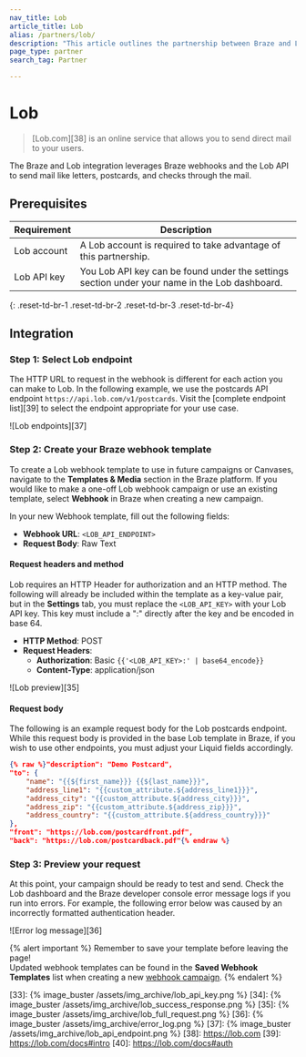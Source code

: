 ```yaml
---
nav_title: Lob
article_title: Lob 
alias: /partners/lob/
description: "This article outlines the partnership between Braze and Lob.com, which allows you to send direct mail like letters, postcards, and checks through the mail."
page_type: partner
search_tag: Partner

---
```


# Lob

> [Lob.com][38] is an online service that allows you to send direct mail to your users.

The Braze and Lob integration leverages Braze webhooks and the Lob API to send mail like letters, postcards, and checks through the mail.  

## Prerequisites

|Requirement| Description|
| ---| ---|
|Lob account | A Lob account is required to take advantage of this partnership. |
| Lob API key | You Lob API key can be found under the settings section under your name in the Lob dashboard. |
{: .reset-td-br-1 .reset-td-br-2 .reset-td-br-3  .reset-td-br-4}

## Integration

### Step 1: Select Lob endpoint

The HTTP URL to request in the webhook is different for each action you can make to Lob. In the following example, we use the postcards API endpoint `https://api.lob.com/v1/postcards`. Visit the [complete endpoint list][39] to select the endpoint appropriate for your use case. 

![Lob endpoints][37]

### Step 2: Create your Braze webhook template

To create a Lob webhook template to use in future campaigns or Canvases, navigate to the **Templates & Media** section in the Braze platform. If you would like to make a one-off Lob webhook campaign or use an existing template, select **Webhook** in Braze when creating a new campaign.

In your new Webhook template, fill out the following fields:
- **Webhook URL**: `<LOB_API_ENDPOINT>`
- **Request Body**: Raw Text

#### Request headers and method

Lob requires an HTTP Header for authorization and an HTTP method. The following will already be included within the template as a key-value pair, but in the **Settings** tab, you must replace the `<LOB_API_KEY>` with your Lob API key. This key must include a ":" directly after the key and be encoded in base 64. 

- **HTTP Method**: POST
- **Request Headers**:
  - **Authorization**: Basic `{{'<LOB_API_KEY>:' | base64_encode}}`
  - **Content-Type**: application/json

![Lob preview][35]

#### Request body

The following is an example request body for the Lob postcards endpoint. While this request body is provided in the base Lob template in Braze, if you wish to use other endpoints, you must adjust your Liquid fields accordingly.

```json
{% raw %}"description": "Demo Postcard",
"to": {
    "name": "{{${first_name}}} {{${last_name}}}",
    "address_line1": "{{custom_attribute.${address_line1}}}",
    "address_city": "{{custom_attribute.${address_city}}}",
    "address_zip": "{{custom_attribute.${address_zip}}}",
    "address_country": "{{custom_attribute.${address_country}}}"
},
"front": "https://lob.com/postcardfront.pdf",
"back": "https://lob.com/postcardback.pdf"{% endraw %}
```

### Step 3: Preview your request

At this point, your campaign should be ready to test and send. Check the Lob dashboard and the Braze developer console error message logs if you run into errors. For example, the following error below was caused by an incorrectly formatted authentication header. 

![Error log message][36]

{% alert important %}
Remember to save your template before leaving the page! <br>Updated webhook templates can be found in the **Saved Webhook Templates** list when creating a new [webhook campaign]({{site.baseurl}}/user_guide/message_building_by_channel/webhooks/creating_a_webhook/). 
{% endalert %}

[33]: {% image_buster /assets/img_archive/lob_api_key.png %}
[34]: {% image_buster /assets/img_archive/lob_success_response.png %}
[35]: {% image_buster /assets/img_archive/lob_full_request.png %}
[36]: {% image_buster /assets/img_archive/error_log.png %}
[37]: {% image_buster /assets/img_archive/lob_api_endpoint.png %}
[38]: https://lob.com
[39]: https://lob.com/docs#intro
[40]: https://lob.com/docs#auth
